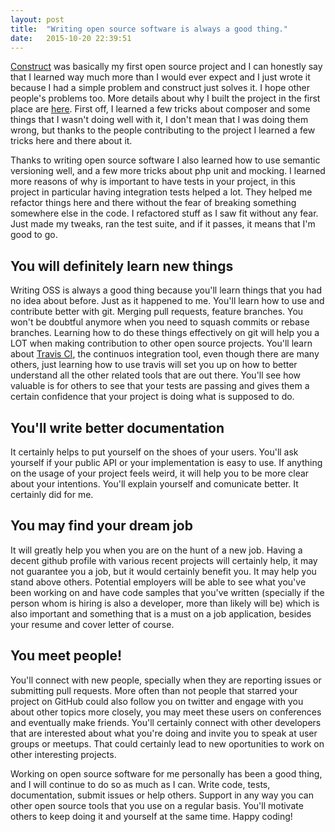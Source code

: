 ```yaml
---
layout: post
title:  "Writing open source software is always a good thing."
date:   2015-10-20 22:39:51
---
```


[Construct](https://github.com/jonathantorres/construct) was basically my first open source project and I can honestly say that I learned way much more than I would ever expect and I just wrote it because I had a simple problem and construct just solves it. I hope other people's problems too. More details about why I built the project in the first place are [here](http://www.jonathantorres.com/why-i-built-construct/). First off, I learned a few tricks about composer and some things that I wasn't doing well with it, I don't mean that I was doing them wrong, but thanks to the people contributing to the project I learned a few tricks here and there about it.

Thanks to writing open source software I also learned how to use semantic versioning well, and a few more tricks about php unit and mocking. I learned more reasons of why is important to have tests in your project, in this project in particular having integration tests helped a lot. They helped me refactor things here and there without the fear of breaking something somewhere else in the code. I refactored stuff as I saw fit without any fear. Just made my tweaks, ran the test suite, and if it passes, it means that I'm good to go.

## You will definitely learn new things
Writing OSS is always a good thing because you'll learn things that you had no idea about before. Just as it happened to me. You'll learn how to use and contribute better with git. Merging pull requests, feature branches. You won't be doubtful anymore when you need to squash commits or rebase branches. Learning how to do these things effectively on git will help you a LOT when making contribution to other open source projects. You'll learn about [Travis CI](https://travis-ci.org), the continuos integration tool, even though there are many others, just learning how to use travis will set you up on how to better understand all the other related tools that are out there. You'll see how valuable is for others to see that your tests are passing and gives them a certain confidence that your project is doing what is supposed to do.

## You'll write better documentation
It certainly helps to put yourself on the shoes of your users. You'll ask yourself if your public API or your implementation is easy to use. If anything on the usage of your project feels weird, it will help you to be more clear about your intentions. You'll explain yourself and comunicate better. It certainly did for me.

## You may find your dream job
It will greatly help you when you are on the hunt of a new job. Having a decent github profile with various recent projects will certainly help, it may not guarantee you a job, but it would certainly benefit you. It may help you stand above others. Potential employers will be able to see what you've been working on and have code samples that you've written (specially if the person whom is hiring is also a developer, more than likely will be) which is also important and something that is a must on a job application, besides your resume and cover letter of course.

## You meet people!
You'll connect with new people, specially when they are reporting issues or submitting pull requests. More often than not people that starred your project on GitHub could also follow you on twitter and engage with you about other topics more closely, you may meet these users on conferences and eventually make friends. You'll certainly connect with other developers that are interested about what you're doing and invite you to speak at user groups or meetups. That could certainly lead to new oportunities to work on other interesting projects.

Working on open source software for me personally has been a good thing, and I will continue to do so as much as I can. Write code, tests, documentation, submit issues or help others. Support in any way you can other open source tools that you use on a regular basis. You'll motivate others to keep doing it and yourself at the same time. Happy coding!
